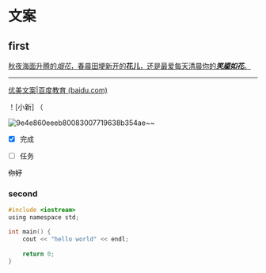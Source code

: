 # 文案

## first

<u>秋夜海面升腾的*烟花*，春晨田埂新开的**花儿**，还是最爱每天清晨你的***笑靥如花***。</u>

***

[优美文案|百度教育 (baidu.com)](https://hanyu.baidu.com/sentence/search?from=aladdin&gssda_res={}&query=优美文案&smpid=&srcid=51328&tab_type=&wd=优美文案&ret_type=sentence-multi)

！[小新] （

![9e4e860eeeb80083007719638b354ae](C:\Users\曾子健\Desktop\图片\9e4e860eeeb80083007719638b354ae.jpg)~~

- [x] 完成

- [ ] 任务

~~你好~~

### second

```c
#include <iostream>
using namespace std;

int main() {
	cout << "hello world" << endl;
	
	return 0;
}

```





